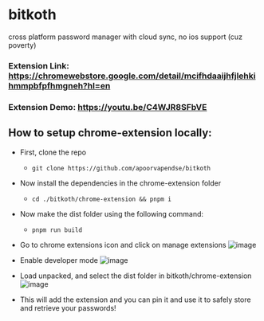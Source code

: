 # bitkoth
cross platform password manager with cloud sync, no ios support (cuz poverty)

### Extension Link: https://chromewebstore.google.com/detail/mcifhdaaijhfjlehkihmmpbfpfhmgneh?hl=en
### Extension Demo: https://youtu.be/C4WJR8SFbVE
## How to setup chrome-extension locally:

- First, clone the repo
    -  ```git clone https://github.com/apoorvapendse/bitkoth```
- Now install the dependencies in the chrome-extension folder
    - ```cd ./bitkoth/chrome-extension && pnpm i```
- Now make the dist folder using the following command:
    - ```pnpm run build```

- Go to chrome extensions icon and click on manage extensions 
![image](https://github.com/apoorvapendse/bitkoth/assets/102853901/6c9fd287-bc98-4f20-8c0d-64fff1517628)

- Enable developer mode
  ![image](https://github.com/apoorvapendse/bitkoth/assets/102853901/c8a86b7d-0395-41e6-9c5b-aabb1274552a)

- Load unpacked, and select the dist folder in bitkoth/chrome-extension
![image](https://github.com/apoorvapendse/bitkoth/assets/102853901/686abfa3-1c52-4059-92c8-9093bf597988)

- This will add the extension and you can pin it and use it to safely store and retrieve your passwords!
